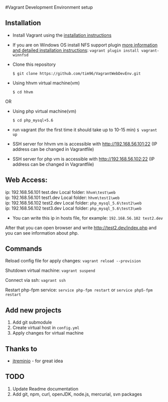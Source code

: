 #Vagrant Development Environment setup


## Installation

* Install Vagrant using the [installation instructions](http://docs.vagrantup.com/v2/installation/index.html)

* If you are on Windows OS install NFS support plugin [more information and detailed installation instructions](https://github.com/GM-Alex/vagrant-winnfsd):
    ```vagrant plugin install vagrant-winnfsd```

* Clone this repository

    ```$ git clone https://github.com/tim96/VagrantWebDevEnv.git```
    
* Using hhvm virtual machine(vm)

   ```$ cd hhvm```

OR

* Using php virtual machine(vm)

   ```$ cd php_mysql+5.6```

* run vagrant (for the first time it should take up to 10-15 min)
    ```$ vagrant up```

* SSH server for hhvm vm is accessible with http://192.168.56.101:22 (IP address can be changed in Vagrantfile)
* SSH server for php vm is accessible with http://192.168.56.102:22 (IP address can be changed in Vagrantfile)

## Web Access:

ip: 192.168.56.101  test.dev  Local folder: ```hhvm\test\web```<br />
ip: 192.168.56.101  test1.dev  Local folder: ```hhvm\test1\web```<br />
ip: 192.168.56.102  test2.dev  Local folder: ```php_mysql_5.6\test2\web```<br />
ip: 192.168.56.102  test3.dev  Local folder: ```php_mysql_5.6\test3\web```<br />

* You can write this ip in hosts file, for example:
    ```192.168.56.102 test2.dev```
	
After that you can open browser and write http://test2.dev/index.php and you can see information about php.

## Commands

Reload config file for apply changes: 
```vagrant reload --provision```

Shutdown virtual machine: 
```vagrant suspend```

Connect via ssh: 
```vagrant ssh```

Restart php-fpm service: 
```service php-fpm restart``` or ```service php5-fpm restart```

## Add new projects

1. Add git submodule
2. Create virtual host in ```config.yml```
3. Apply changes for virtual machine

## Thanks to

* [jtreminio](https://github.com/puphpet/puphpet) - for great idea

## TODO
1. Update Readme documentation
2. Add git, npm, curl, openJDK, node.js, mercurial, svn packages